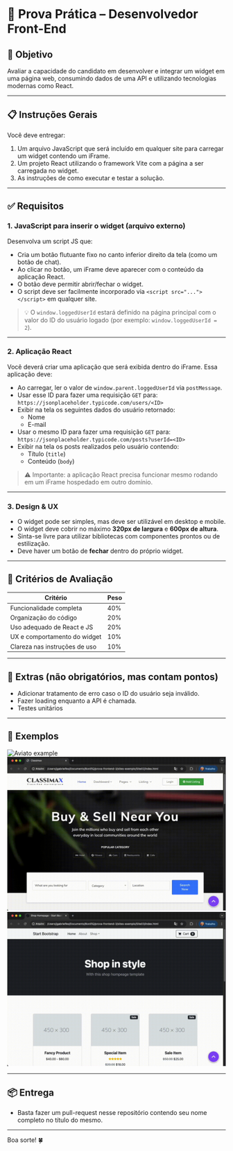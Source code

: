 # 🧪 Prova Prática – Desenvolvedor Front-End

## 🧠 Objetivo

Avaliar a capacidade do candidato em desenvolver e integrar um widget em uma página web, consumindo dados de uma API e utilizando tecnologias modernas como React.

---

## 📋 Instruções Gerais

Você deve entregar:

1. Um arquivo JavaScript que será incluído em qualquer site para carregar um widget contendo um iFrame.
2. Um projeto React utilizando o framework Vite com a página a ser carregada no widget.
3. As instruções de como executar e testar a solução.

---

## ✅ Requisitos

### 1. JavaScript para inserir o widget (arquivo externo)

Desenvolva um script JS que:

- Cria um botão flutuante fixo no canto inferior direito da tela (como um botão de chat).
- Ao clicar no botão, um iFrame deve aparecer com o conteúdo da aplicação React.
- O botão deve permitir abrir/fechar o widget.
- O script deve ser facilmente incorporado via `<script src="..."></script>` em qualquer site.

> 💡 O `window.loggedUserId` estará definido na página principal com o valor do ID do usuário logado (por exemplo: `window.loggedUserId = 2`).

---

### 2. Aplicação React

Você deverá criar uma aplicação que será exibida dentro do iFrame. Essa aplicação deve:

- Ao carregar, ler o valor de `window.parent.loggedUserId` via `postMessage`.
- Usar esse ID para fazer uma requisição `GET` para:
  `https://jsonplaceholder.typicode.com/users/<ID>`
- Exibir na tela os seguintes dados do usuário retornado:
  - Nome
  - E-mail
- Usar o mesmo ID para fazer uma requisição `GET` para:
  `https://jsonplaceholder.typicode.com/posts?userId=<ID>`
- Exibir na tela os posts realizados pelo usuário contendo:
  - Título (`title`)
  - Conteúdo (`body`)

> ⚠️ Importante: a aplicação React precisa funcionar mesmo rodando em um iFrame hospedado em outro domínio.

---

### 3. Design & UX

- O widget pode ser simples, mas deve ser utilizável em desktop e mobile.
- O widget deve cobrir no máximo **320px de largura** e **600px de altura**.
- Sinta-se livre para utilizar bibliotecas com componentes prontos ou de estilização.
- Deve haver um botão de **fechar** dentro do próprio widget.

---

## 🧪 Critérios de Avaliação

| Critério                          | Peso |
|----------------------------------|------|
| Funcionalidade completa          | 40%  |
| Organização do código            | 20%  |
| Uso adequado de React e JS       | 20%  |
| UX e comportamento do widget     | 10%  |
| Clareza nas instruções de uso    | 10%  |

---

## 🚀 Extras (não obrigatórios, mas contam pontos)

- Adicionar tratamento de erro caso o ID do usuário seja inválido.
- Fazer loading enquanto a API é chamada.
- Testes unitários

---

## 👾 Exemplos

![Aviato example](imgs/01.gif)
![Classimax example](imgs/02.gif)
![Shop example](imgs/03.gif)

---

## 📦 Entrega

- Basta fazer um pull-request nesse repositório contendo seu nome completo no título do mesmo.

---

Boa sorte! 🍀

